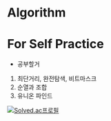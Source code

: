 # Algorithm
# For Self Practice
- 공부할거

1. 최단거리, 완전탐색, 비트마스크
2. 순열과 조합
3. 유니온 파인드

[![Solved.ac프로필](http://mazassumnida.wtf/api/v2/generate_badge?boj=ywo311)](https://solved.ac/ywo311)
